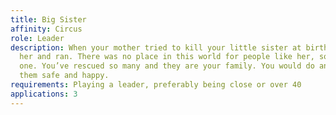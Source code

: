 ```yaml
---
title: Big Sister
affinity: Circus
role: Leader
description: When your mother tried to kill your little sister at birth, you took
  her and ran. There was no place in this world for people like her, so you created
  one. You’ve rescued so many and they are your family. You would do anything to keep
  them safe and happy.
requirements: Playing a leader, preferably being close or over 40
applications: 3
---
```


